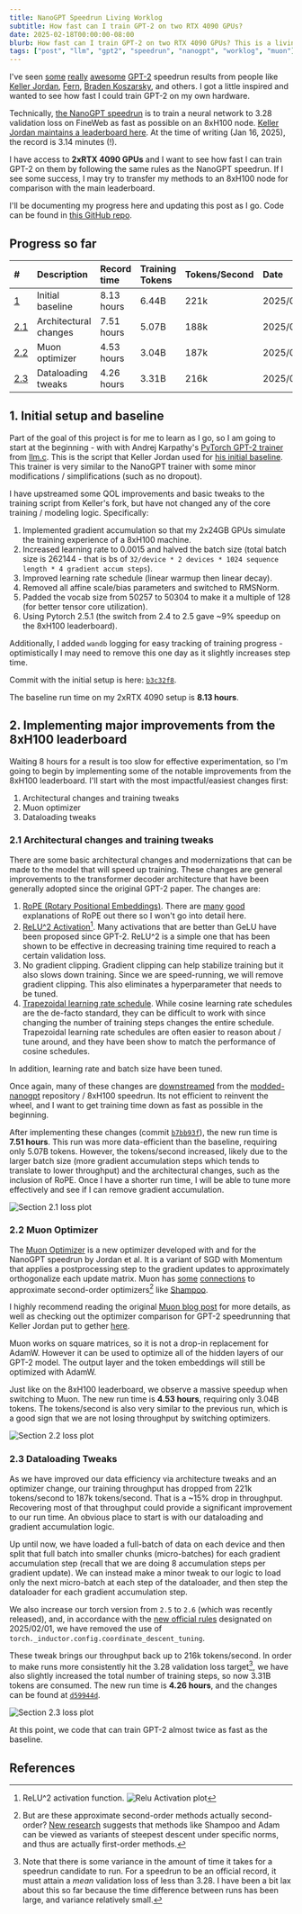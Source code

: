 ```yaml
---
title: NanoGPT Speedrun Living Worklog
subtitle: How fast can I train GPT-2 on two RTX 4090 GPUs?
date: 2025-02-18T00:00:00-08:00
blurb: How fast can I train GPT-2 on two RTX 4090 GPUs? This is a living worklog of my progress.
tags: ["post", "llm", "gpt2", "speedrun", "nanogpt", "worklog", "muon"]
---
```


I've seen [some](https://x.com/kellerjordan0/status/1859331370268623321) [really](https://x.com/kellerjordan0/status/1842300916864844014) [awesome](https://x.com/kellerjordan0/status/1876048851158880624) [GPT-2](https://x.com/hi_tysam/status/1879687807678959729) speedrun results from people like [Keller Jordan](https://x.com/kellerjordan0), [Fern](https://x.com/hi_tysam), [Braden Koszarsky](https://x.com/KoszarskyB), and others. I got a little inspired and wanted to see how fast I could train GPT-2 on my own hardware.

Technically, [the NanoGPT speedrun](https://x.com/kellerjordan0/status/1798863559243513937) is to train a neural network to 3.28 validation loss on FineWeb as fast as possible on an 8xH100 node. [Keller Jordan maintains a leaderboard here](https://github.com/KellerJordan/modded-nanogpt?tab=readme-ov-file#world-record-history). At the time of writing (Jan 16, 2025), the record is 3.14 minutes (!).

I have access to **2xRTX 4090 GPUs** and I want to see how fast I can train GPT-2 on them by following the same rules as the NanoGPT speedrun. If I see some success, I may try to transfer my methods to an 8xH100 node for comparison with the main leaderboard.

I'll be documenting my progress here and updating this post as I go. Code can be found in [this GitHub repo](https://github.com/tyler-romero/nanogpt-speedrun).

## Progress so far
| #                                                    | Description           | Record time | Training Tokens | Tokens/Second | Date       | Commit                                                                                                      | Log                                                                                                              |
| :--------------------------------------------------- | :-------------------- | :---------- | :-------------- | :------------ | :--------- | :---------------------------------------------------------------------------------------------------------- | :--------------------------------------------------------------------------------------------------------------- |
| [1](#1-initial-setup-and-baseline)                   | Initial baseline      | 8.13 hours  | 6.44B           | 221k          | 2025/01/16 | [b3c32f8](https://github.com/tyler-romero/nanogpt-speedrun/commit/b3c32f8937c1f4655c5eb9607970e03e351a6c08) | [here](https://github.com/tyler-romero/nanogpt-speedrun/blob/main/logs/4c627c0d-029c-4f8a-bd18-40f99b43b22e.txt) |
| [2.1](#21-architectural-changes-and-training-tweaks) | Architectural changes | 7.51 hours  | 5.07B           | 188k          | 2025/01/18 | [b7bb93f](https://github.com/tyler-romero/nanogpt-speedrun/commit/b7bb93fd988d73a55184c553f0020feec1454340) | [here](https://github.com/tyler-romero/nanogpt-speedrun/blob/main/logs/14fcdb07-443d-4d1c-b307-061bc4bd2cd6.txt) |
| [2.2](#22-muon-optimizer)                            | Muon optimizer        | 4.53 hours  | 3.04B           | 187k          | 2025/01/23 | [b91c2c0](https://github.com/tyler-romero/nanogpt-speedrun/commit/b91c2c00673b125944abde277dd5ef3dc141284d) | [here](https://github.com/tyler-romero/nanogpt-speedrun/blob/main/logs/59951c17-fbe5-4577-a1bc-6dc0c1802d2e.txt) |
| [2.3](#23-dataloading-tweaks)                        | Dataloading tweaks    | 4.26 hours  | 3.31B           | 216k          | 2025/02/18 | [d59944d](https://github.com/tyler-romero/nanogpt-speedrun/commit/d59944dbe8535fea8ea107d9a6fb133de5346de5) | [here](https://github.com/tyler-romero/nanogpt-speedrun/blob/main/logs/08047f73-cb01-4f47-a901-de901b2a6b6e.txt) |


## 1. Initial setup and baseline

Part of the goal of this project is for me to learn as I go, so I am going to start at the beginning - with with Andrej Karpathy's [PyTorch GPT-2 trainer](https://github.com/karpathy/llm.c/blob/7b929300217ff1a974b63791a228928b39b26409/train_gpt2.py) from [llm.c](https://github.com/karpathy/llm.c). This is the script that Keller Jordan used for [his initial baseline](https://github.com/KellerJordan/modded-nanogpt/tree/master?tab=readme-ov-file#modded-nanogpt). This trainer is very similar to the NanoGPT trainer with some minor modifications / simplifications (such as no dropout).

I have upstreamed some QOL improvements and basic tweaks to the training script from Keller's fork, but have not changed any of the core training / modeling logic. Specifically:
1. Implemented gradient accumulation so that my 2x24GB GPUs simulate the training experience of a 8xH100 machine.
2. Increased learning rate to 0.0015 and halved the batch size (total batch size is 262144 - that is bs of `32/device * 2 devices * 1024 sequence length * 4 gradient accum steps`).
3. Improved learning rate schedule (linear warmup then linear decay).
4. Removed all affine scale/bias parameters and switched to RMSNorm.
5. Padded the vocab size from 50257 to 50304 to make it a multiple of 128 (for better tensor core utilization).
6. Using Pytorch 2.5.1 (the switch from 2.4 to 2.5 gave ~9% speedup on the 8xH100 leaderboard).

Additionally, I added `wandb` logging for easy tracking of training progress - optimistically I may need to remove this one day as it slightly increases step time.

Commit with the initial setup is here: [`b3c32f8`](https://github.com/tyler-romero/nanogpt-speedrun/blob/main/logs/4c627c0d-029c-4f8a-bd18-40f99b43b22e.txt).

The baseline run time on my 2xRTX 4090 setup is **8.13 hours**.

<!-- TODO: plot -->

## 2. Implementing major improvements from the 8xH100 leaderboard

Waiting 8 hours for a result is too slow for effective experimentation, so I'm going to begin by implementing some of the notable improvements from the 8xH100 leaderboard. I'll start with the most impactful/easiest changes first:
1. Architectural changes and training tweaks
2. Muon optimizer
3. Dataloading tweaks

### 2.1 Architectural changes and training tweaks
There are some basic architectural changes and modernizations that can be made to the model that will speed up training. These changes are general improvements to the transformer decoder architecture that have been generally adopted since the original GPT-2 paper. The changes are:
1. [RoPE (Rotary Positional Embeddings)](https://arxiv.org/abs/2104.09864). There are [many](https://www.jitx.io/posts/rope-embeddings) [good](https://blog.eleuther.ai/rotary-embeddings/) explanations of RoPE out there so I won't go into detail here.
2. [ReLU^2 Activation](https://arxiv.org/pdf/2109.08668)[^relu2]. Many activations that are better than GeLU have been proposed since GPT-2. ReLU^2 is a simple one that has been shown to be effective in decreasing training time required to reach a certain validation loss.
3. No gradient clipping. Gradient clipping can help stabilize training but it also slows down training. Since we are speed-running, we will remove gradient clipping. This also eliminates a hyperparameter that needs to be tuned.
4. [Trapezoidal learning rate schedule](https://arxiv.org/abs/2405.18392). While cosine learning rate schedules are the de-facto standard, they can be difficult to work with since changing the number of training steps changes the entire schedule. Trapezoidal learning rate schedules are often easier to reason about / tune around, and they have been show to match the performance of cosine schedules.

[^relu2]: ReLU^2 activation function. ![Relu Activation plot](/assets/img/relu2.png)

In addition, learning rate and batch size have been tuned.

Once again, many of these changes are [downstreamed](https://en.wikipedia.org/wiki/Downstream_(software_development)) from the [modded-nanogpt](https://github.com/KellerJordan/modded-nanogpt) repository / 8xH100 speedrun. Its not efficient to reinvent the wheel, and I want to get training time down as fast as possible in the beginning.

After implementing these changes (commit [`b7bb93f`](https://github.com/tyler-romero/nanogpt-speedrun/commit/b7bb93fd988d73a55184c553f0020feec1454340)), the new run time is **7.51 hours**. This run was more data-efficient than the baseline, requiring only 5.07B tokens. However, the tokens/second increased, likely due to the larger batch size (more gradient accumulation steps which tends to translate to lower throughput) and the architectural changes, such as the inclusion of RoPE. Once I have a shorter run time, I will be able to tune more effectively and see if I can remove gradient accumulation.

![Section 2.1 loss plot](/assets/img/2p1_loss_plot.png)

### 2.2 Muon Optimizer
The [Muon Optimizer](https://kellerjordan.github.io/posts/muon/) is a new optimizer developed with and for the NanoGPT speedrun by Jordan et al. It is a variant of SGD with Momentum that applies a postprocessing step to the gradient updates to approximately orthogonalize each update matrix. Muon has [some](https://kellerjordan.github.io/posts/muon/#why-is-it-good-to-orthogonalize-the-update) [connections](https://x.com/leloykun/status/1846842883967692926) to approximate second-order optimizers[^steepest] like [Shampoo](https://arxiv.org/abs/1802.09568).

[^steepest]: But are these approximate second-order methods actually second-order? [New research](https://arxiv.org/abs/2409.20325v1) suggests that methods like Shampoo and Adam can be viewed as variants of steepest descent under specific norms, and thus are actually first-order methods.

I highly recommend reading the original [Muon blog post](https://kellerjordan.github.io/posts/muon/) for more details, as well as checking out the optimizer comparison for GPT-2 speedrunning that Keller Jordan put to gether [here](https://github.com/KellerJordan/modded-nanogpt/tree/master/records/102924_Optimizers).

Muon works on square matrices, so it is not a drop-in replacement for AdamW. However it can be used to optimize all of the hidden layers of our GPT-2 model. The output layer and the token embeddings will still be optimized with AdamW.

Just like on the 8xH100 leaderboard, we observe a massive speedup when switching to Muon. The new run time is **4.53 hours**, requiring only 3.04B tokens. The tokens/second is also very similar to the previous run, which is a good sign that we are not losing throughput by switching optimizers.

![Section 2.2 loss plot](/assets/img/2p2_loss_plot.png)

### 2.3 Dataloading Tweaks
As we have improved our data efficiency via architecture tweaks and an optimizer change, our training throughput has dropped from 221k tokens/second to 187k tokens/second. That is a ~15% drop in throughput. Recovering most of that throughput could provide a significant improvement to our run time. An obvious place to start is with our dataloading and gradient accumulation logic.

Up until now, we have loaded a full-batch of data on each device and then split that full batch into smaller chunks (micro-batches) for each gradient accumulation step (recall that we are doing 8 accumulation steps per gradient update). We can instead make a minor tweak to our logic to load only the next micro-batch at each step of the dataloader, and then step the dataloader for each gradient accumulation step.

We also increase our torch version from `2.5` to `2.6` (which was recently released), and, in accordance with the [new official rules](https://github.com/KellerJordan/modded-nanogpt?tab=readme-ov-file#timing-change-after-record-21) designated on 2025/02/01, we have removed the use of `torch._inductor.config.coordinate_descent_tuning`.

These tweak brings our throughput back up to 216k tokens/second. In order to make runs more consistently hit the 3.28 validation loss target[^variance], we have also slightly increased the total number of training steps, so now 3.31B tokens are consumed. The new run time is **4.26 hours**, and the changes can be found at [`d59944d`](https://github.com/tyler-romero/nanogpt-speedrun/commit/d59944dbe8535fea8ea107d9a6fb133de5346de5).

[^variance]: Note that there is some variance in the amount of time it takes for a speedrun candidate to run. For a speedrun to be an official record, it must attain a *mean* validation loss of less than 3.28. I have been a bit lax about this so far because the time difference between runs has been large, and variance relatively small.

![Section 2.3 loss plot](/assets/img/2p3_loss_plot.png)

At this point, we code that can train GPT-2 almost twice as fast as the baseline.


## References
<textarea id="bibtex_input" style="display:none;">
@misc{modded_nanogpt_2024,
  author       = {Keller Jordan and Jeremy Bernstein and Brendan Rappazzo and
                  @fernbear.bsky.social and Boza Vlado and You Jiacheng and
                  Franz Cesista and Braden Koszarsky and @Grad62304977},
  title        = {modded-nanogpt: Speedrunning the NanoGPT baseline},
  year         = {2024},
  url          = {https://github.com/KellerJordan/modded-nanogpt},
  note = {GitHub repository}
}
@software{hlb-gpt_2024,
  author={Fern},
  month={3},
  year = {2024},
  title={hlb-gpt},
  url={https://github.com/tysam-code/hlb-gpt},
  version = {0.4.0},
  note = {GitHub repository}
}
@misc{su2023roformerenhancedtransformerrotary,
      title={RoFormer: Enhanced Transformer with Rotary Position Embedding},
      author={Jianlin Su and Yu Lu and Shengfeng Pan and Ahmed Murtadha and Bo Wen and Yunfeng Liu},
      year={2023},
      eprint={2104.09864},
      archivePrefix={arXiv},
      primaryClass={cs.CL},
      url={https://arxiv.org/abs/2104.09864},
}
@misc{so2022primersearchingefficienttransformers,
      title={Primer: Searching for Efficient Transformers for Language Modeling},
      author={David R. So and Wojciech Mańke and Hanxiao Liu and Zihang Dai and Noam Shazeer and Quoc V. Le},
      year={2022},
      eprint={2109.08668},
      archivePrefix={arXiv},
      primaryClass={cs.LG},
      url={https://arxiv.org/abs/2109.08668},
}
@misc{hagele2024scalinglawscomputeoptimaltraining,
      title={Scaling Laws and Compute-Optimal Training Beyond Fixed Training Durations},
      author={Alexander Hägele and Elie Bakouch and Atli Kosson and Loubna Ben Allal and Leandro Von Werra and Martin Jaggi},
      year={2024},
      eprint={2405.18392},
      archivePrefix={arXiv},
      primaryClass={cs.LG},
      url={https://arxiv.org/abs/2405.18392},
}
@misc{hoffmann2022trainingcomputeoptimallargelanguage,
      title={Training Compute-Optimal Large Language Models},
      author={Jordan Hoffmann and Sebastian Borgeaud and Arthur Mensch and Elena Buchatskaya and Trevor Cai and Eliza Rutherford and Diego de Las Casas and Lisa Anne Hendricks and Johannes Welbl and Aidan Clark and Tom Hennigan and Eric Noland and Katie Millican and George van den Driessche and Bogdan Damoc and Aurelia Guy and Simon Osindero and Karen Simonyan and Erich Elsen and Jack W. Rae and Oriol Vinyals and Laurent Sifre},
      year={2022},
      eprint={2203.15556},
      archivePrefix={arXiv},
      primaryClass={cs.CL},
      url={https://arxiv.org/abs/2203.15556},
}
@misc{jordan2024muon,
  author       = {Keller Jordan and Yuchen Jin and Vlado Boza and Jiacheng You and
                  Franz Cesista and Laker Newhouse and Jeremy Bernstein},
  title        = {Muon: An optimizer for hidden layers in neural networks},
  year         = {2024},
  url          = {https://web.archive.org/web/20250122060345/https://kellerjordan.github.io/posts/muon/}
}
@misc{gupta2018shampoopreconditionedstochastictensor,
      title={Shampoo: Preconditioned Stochastic Tensor Optimization},
      author={Vineet Gupta and Tomer Koren and Yoram Singer},
      year={2018},
      eprint={1802.09568},
      archivePrefix={arXiv},
      primaryClass={cs.LG},
      url={https://arxiv.org/abs/1802.09568},
}
@misc{bernstein2024oldoptimizernewnorm,
      title={Old Optimizer, New Norm: An Anthology},
      author={Jeremy Bernstein and Laker Newhouse},
      year={2024},
      eprint={2409.20325},
      archivePrefix={arXiv},
      primaryClass={cs.LG},
      url={https://arxiv.org/abs/2409.20325},
}
</textarea>
<div id="bibtex_display"></div>